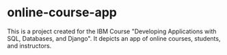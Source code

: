 # online-course-app
This is a project created for the IBM Course "Developing Applications with SQL, Databases, and Django".  It depicts an app of online courses, students, and instructors.

